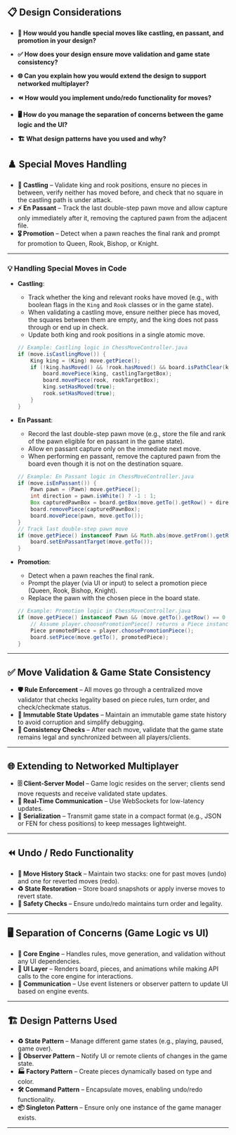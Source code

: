 ## 📋 Design Considerations

- **🏰 How would you handle special moves like castling, en passant, and promotion in your design?**

- **✅ How does your design ensure move validation and game state consistency?**

- **🌐 Can you explain how you would extend the design to support networked multiplayer?**

- **⏪ How would you implement undo/redo functionality for moves?**

- **🖥️ How do you manage the separation of concerns between the game logic and the UI?**

- **🏗️ What design patterns have you used and why?**





## ♟️ Special Moves Handling

- **🏰 Castling** – Validate king and rook positions, ensure no pieces in between, verify neither has moved before, and check that no square in the castling path is under attack.
- **⚡ En Passant** – Track the last double-step pawn move and allow capture only immediately after it, removing the captured pawn from the adjacent file.
- **🎖️ Promotion** – Detect when a pawn reaches the final rank and prompt for promotion to Queen, Rook, Bishop, or Knight.

---

### 💡 Handling Special Moves in Code

- **Castling**:  
  - Track whether the king and relevant rooks have moved (e.g., with boolean flags in the `King` and `Rook` classes or in the game state).
  - When validating a castling move, ensure neither piece has moved, the squares between them are empty, and the king does not pass through or end up in check.
  - Update both king and rook positions in a single atomic move.

  ```java
  // Example: Castling logic in ChessMoveController.java
  if (move.isCastlingMove()) {
      King king = (King) move.getPiece();
      if (!king.hasMoved() && !rook.hasMoved() && board.isPathClear(king, rook) && !board.isKingInCheckPath(king, rook)) {
          board.movePiece(king, castlingTargetBox);
          board.movePiece(rook, rookTargetBox);
          king.setHasMoved(true);
          rook.setHasMoved(true);
      }
  }
  ```

- **En Passant**:  
  - Record the last double-step pawn move (e.g., store the file and rank of the pawn eligible for en passant in the game state).
  - Allow en passant capture only on the immediate next move.
  - When performing en passant, remove the captured pawn from the board even though it is not on the destination square.

  ```java
  // Example: En Passant logic in ChessMoveController.java
  if (move.isEnPassant()) {
      Pawn pawn = (Pawn) move.getPiece();
      int direction = pawn.isWhite() ? -1 : 1;
      Box capturedPawnBox = board.getBox(move.getTo().getRow() + direction, move.getTo().getCol());
      board.removePiece(capturedPawnBox);
      board.movePiece(pawn, move.getTo());
  }
  // Track last double-step pawn move
  if (move.getPiece() instanceof Pawn && Math.abs(move.getFrom().getRow() - move.getTo().getRow()) == 2) {
      board.setEnPassantTarget(move.getTo());
  }
  ```

- **Promotion**:  
  - Detect when a pawn reaches the final rank.
  - Prompt the player (via UI or input) to select a promotion piece (Queen, Rook, Bishop, Knight).
  - Replace the pawn with the chosen piece in the board state.

  ```java
  // Example: Promotion logic in ChessMoveController.java
  if (move.getPiece() instanceof Pawn && (move.getTo().getRow() == 0 || move.getTo().getRow() == 7)) {
      // Assume player.choosePromotionPiece() returns a Piece instance (e.g., new Queen(pawn.isWhite()))
      Piece promotedPiece = player.choosePromotionPiece();
      board.setPiece(move.getTo(), promotedPiece);
  }
  ```

---

## ✅ Move Validation & Game State Consistency

- **🛡️ Rule Enforcement** – All moves go through a centralized move validator that checks legality based on piece rules, turn order, and check/checkmate status.
- **📜 Immutable State Updates** – Maintain an immutable game state history to avoid corruption and simplify debugging.
- **🔄 Consistency Checks** – After each move, validate that the game state remains legal and synchronized between all players/clients.

---

## 🌐 Extending to Networked Multiplayer

- **🗄️ Client-Server Model** – Game logic resides on the server; clients send move requests and receive validated state updates.
- **📡 Real-Time Communication** – Use WebSockets for low-latency updates.
- **💾 Serialization** – Transmit game state in a compact format (e.g., JSON or FEN for chess positions) to keep messages lightweight.

---

## ⏪ Undo / Redo Functionality

- **🧾 Move History Stack** – Maintain two stacks: one for past moves (undo) and one for reverted moves (redo).
- **♻️ State Restoration** – Store board snapshots or apply inverse moves to revert state.
- **🧪 Safety Checks** – Ensure undo/redo maintains turn order and legality.

---

## 🖥️ Separation of Concerns (Game Logic vs UI)

- **🧠 Core Engine** – Handles rules, move generation, and validation without any UI dependencies.
- **🎨 UI Layer** – Renders board, pieces, and animations while making API calls to the core engine for interactions.
- **🔌 Communication** – Use event listeners or observer pattern to update UI based on engine events.

---

## 🏗️ Design Patterns Used

- **♻️ State Pattern** – Manage different game states (e.g., playing, paused, game over).
- **👀 Observer Pattern** – Notify UI or remote clients of changes in the game state.
- **🏭 Factory Pattern** – Create pieces dynamically based on type and color.
- **🛠️ Command Pattern** – Encapsulate moves, enabling undo/redo functionality.
- **📦 Singleton Pattern** – Ensure only one instance of the game manager exists.

---
